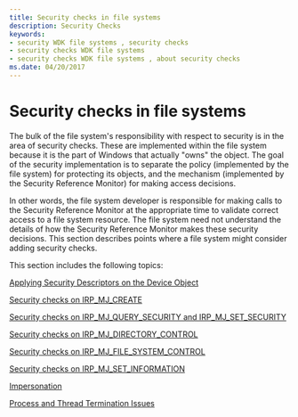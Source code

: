 ```yaml
---
title: Security checks in file systems
description: Security Checks
keywords:
- security WDK file systems , security checks
- security checks WDK file systems
- security checks WDK file systems , about security checks
ms.date: 04/20/2017
---
```


# Security checks in file systems

The bulk of the file system's responsibility with respect to security is in the area of security checks. These are implemented within the file system because it is the part of Windows that actually "owns" the object. The goal of the security implementation is to separate the policy (implemented by the file system) for protecting its objects, and the mechanism (implemented by the Security Reference Monitor) for making access decisions.

In other words, the file system developer is responsible for making calls to the Security Reference Monitor at the appropriate time to validate correct access to a file system resource. The file system need not understand the details of how the Security Reference Monitor makes these security decisions. This section describes points where a file system might consider adding security checks.

This section includes the following topics:

[Applying Security Descriptors on the Device Object](applying-security-descriptors-on-the-device-object.md)

[Security checks on IRP_MJ_CREATE](irp-mj-create-dispatch-routine.md)

[Security checks on IRP_MJ_QUERY_SECURITY and IRP_MJ_SET_SECURITY](irp-mj-query-security-and-irp-mj-set-security.md)

[Security checks on IRP_MJ_DIRECTORY_CONTROL](irp-mj-directory-control2.md)

[Security checks on IRP_MJ_FILE_SYSTEM_CONTROL](./irp-mj-file-system-control.md)

[Security checks on IRP_MJ_SET_INFORMATION](./irp-mj-set-information.md)

[Impersonation](impersonation.md)

[Process and Thread Termination Issues](process-and-thread-termination-issues.md)
